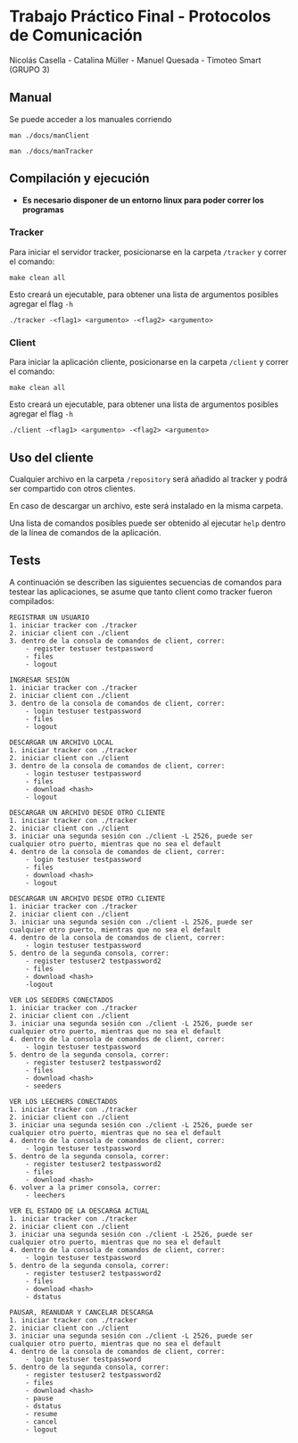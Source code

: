 # Trabajo Práctico Final - Protocolos de Comunicación
Nicolás Casella - Catalina Müller - Manuel Quesada - Timoteo Smart (GRUPO 3)

## Manual
Se puede acceder a los manuales corriendo 
```
man ./docs/manClient
```
```
man ./docs/manTracker
```

## Compilación y ejecución

- __Es necesario disponer de un entorno linux para poder correr los programas__

### Tracker

Para iniciar el servidor tracker, posicionarse en la carpeta ```/tracker``` y correr el comando:

```
make clean all
```

Esto creará un ejecutable, para obtener una lista de argumentos posibles agregar el flag ```-h```
```
./tracker -<flag1> <argumento> -<flag2> <argumento>
```

### Client

Para iniciar la aplicación cliente, posicionarse en la carpeta ```/client``` y correr el comando:

```
make clean all
```

Esto creará un ejecutable, para obtener una lista de argumentos posibles agregar el flag ```-h```
```
./client -<flag1> <argumento> -<flag2> <argumento>
```


## Uso del cliente

Cualquier archivo en la carpeta ```/repository``` será añadido al tracker y podrá ser compartido con otros clientes.

En caso de descargar un archivo, este será instalado en la misma carpeta.

Una lista de comandos posibles puede ser obtenido al ejecutar ```help``` dentro de la línea de comandos de la aplicación.

## Tests

A continuación se describen las siguientes secuencias de comandos para testear las aplicaciones, se asume que tanto client como tracker fueron compilados:
```
REGISTRAR UN USUARIO
1. iniciar tracker con ./tracker
2. iniciar client con ./client
3. dentro de la consola de comandos de client, correr:
    - register testuser testpassword
    - files
    - logout
```
```
INGRESAR SESIÓN
1. iniciar tracker con ./tracker
2. iniciar client con ./client
3. dentro de la consola de comandos de client, correr:
    - login testuser testpassword
    - files
    - logout
```
```
DESCARGAR UN ARCHIVO LOCAL
1. iniciar tracker con ./tracker
2. iniciar client con ./client
3. dentro de la consola de comandos de client, correr:
    - login testuser testpassword
    - files
    - download <hash>
    - logout
```
```
DESCARGAR UN ARCHIVO DESDE OTRO CLIENTE
1. iniciar tracker con ./tracker
2. iniciar client con ./client
3. iniciar una segunda sesión con ./client -L 2526, puede ser cualquier otro puerto, mientras que no sea el default
4. dentro de la consola de comandos de client, correr:
    - login testuser testpassword
    - files
    - download <hash>
    - logout
```
```
DESCARGAR UN ARCHIVO DESDE OTRO CLIENTE
1. iniciar tracker con ./tracker
2. iniciar client con ./client
3. iniciar una segunda sesión con ./client -L 2526, puede ser cualquier otro puerto, mientras que no sea el default
4. dentro de la consola de comandos de client, correr:
    - login testuser testpassword
5. dentro de la segunda consola, correr:
    - register testuser2 testpassword2
    - files
    - download <hash>
    -logout
```
```
VER LOS SEEDERS CONECTADOS
1. iniciar tracker con ./tracker
2. iniciar client con ./client
3. iniciar una segunda sesión con ./client -L 2526, puede ser cualquier otro puerto, mientras que no sea el default
4. dentro de la consola de comandos de client, correr:
    - login testuser testpassword
5. dentro de la segunda consola, correr:
    - register testuser2 testpassword2
    - files
    - download <hash>
    - seeders
```
```
VER LOS LEECHERS CONECTADOS
1. iniciar tracker con ./tracker
2. iniciar client con ./client
3. iniciar una segunda sesión con ./client -L 2526, puede ser cualquier otro puerto, mientras que no sea el default
4. dentro de la consola de comandos de client, correr:
    - login testuser testpassword
5. dentro de la segunda consola, correr:
    - register testuser2 testpassword2
    - files
    - download <hash>
6. volver a la primer consola, correr:
    - leechers
```
```
VER EL ESTADO DE LA DESCARGA ACTUAL
1. iniciar tracker con ./tracker
2. iniciar client con ./client
3. iniciar una segunda sesión con ./client -L 2526, puede ser cualquier otro puerto, mientras que no sea el default
4. dentro de la consola de comandos de client, correr:
    - login testuser testpassword
5. dentro de la segunda consola, correr:
    - register testuser2 testpassword2
    - files
    - download <hash>
    - dstatus
```
```
PAUSAR, REANUDAR Y CANCELAR DESCARGA
1. iniciar tracker con ./tracker
2. iniciar client con ./client
3. iniciar una segunda sesión con ./client -L 2526, puede ser cualquier otro puerto, mientras que no sea el default
4. dentro de la consola de comandos de client, correr:
    - login testuser testpassword
5. dentro de la segunda consola, correr:
    - register testuser2 testpassword2
    - files
    - download <hash>
    - pause
    - dstatus
    - resume
    - cancel
    - logout
```
